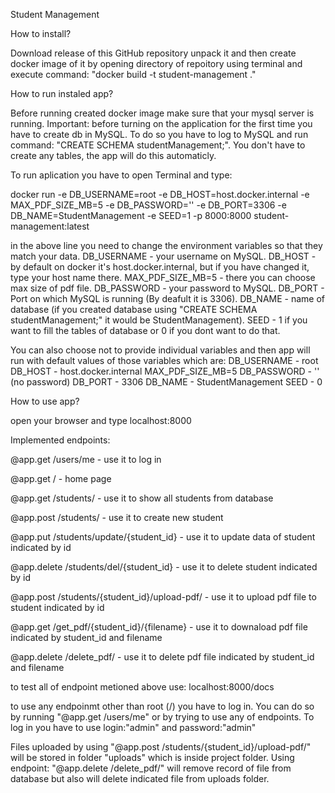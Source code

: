Student Management

How to install?

Download release of this GitHub repository unpack it and then create docker image of it by opening directory of repoitory using terminal and execute command: "docker build -t student-management ."

How to run instaled app?

Before running created docker image make sure that your mysql server is running.
Important: before turning on the application for the first time you have to create db in MySQL. To do so you have to log to MySQL and run command: "CREATE SCHEMA studentManagement;".
You don't have to create any tables, the app will do this automaticly.

To run aplication you have to open Terminal and type:

docker run -e DB_USERNAME=root -e DB_HOST=host.docker.internal -e MAX_PDF_SIZE_MB=5 -e DB_PASSWORD='' -e DB_PORT=3306 -e DB_NAME=StudentManagement -e SEED=1 -p 8000:8000  student-management:latest

in the above line you need to change the environment variables so that they match your data.
DB_USERNAME - your username on MySQL.
DB_HOST - by default on docker it's host.docker.internal, but if you have changed it, type your host name there.
MAX_PDF_SIZE_MB=5 - there you can choose max size of pdf file.
DB_PASSWORD - your password to MySQL.
DB_PORT - Port on which MySQL is running (By deafult it is 3306).
DB_NAME - name of database (if you created database using "CREATE SCHEMA studentManagement;" it would be StudentManagement).
SEED - 1 if you want to fill the tables of database or 0 if you dont want to do that.

You can also choose not to provide individual variables and then app will run with default values of those variables which are:
DB_USERNAME - root
DB_HOST - host.docker.internal
MAX_PDF_SIZE_MB=5
DB_PASSWORD - '' (no password)
DB_PORT - 3306
DB_NAME - StudentManagement
SEED - 0

How to use app?


open your browser and type localhost:8000


Implemented endpoints:

@app.get /users/me - use it to log in

@app.get / - home page

@app.get /students/ - use it to show all students from database

@app.post /students/ - use it to create new student

@app.put /students/update/{student_id} - use it to update data of student indicated by id

@app.delete /students/del/{student_id} - use it to delete student indicated by id

@app.post /students/{student_id}/upload-pdf/ - use it to upload pdf file to student indicated by id

@app.get /get_pdf/{student_id}/{filename} - use it to downaload pdf file indicated by student_id and filename

@app.delete /delete_pdf/ - use it to delete pdf file indicated by student_id and filename


to test all of endpoint metioned above use: localhost:8000/docs

to use any endpoinmt other than root (/) you have to log in.
You can do so by running "@app.get /users/me" or by trying to use any of endpoints. To log in you have to use login:"admin" and password:"admin"

Files uploaded by using "@app.post /students/{student_id}/upload-pdf/" will be stored in folder "uploads" which is inside project folder.
Using endpoint: "@app.delete /delete_pdf/" will remove record of file from database but also will delete indicated file from uploads folder.


